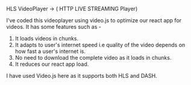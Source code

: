 HLS VideoPlayer ->
( HTTP LIVE STREAMING Player) 

I've coded this videoplayer using video.js to optimize our react app for videos. 
It has some features such as - 

1) It loads videos in chunks.
2) It adapts to user's internet speed i.e quality of the video depends on how fast a user's internet is.
3) No need to download the complete video as it loads in chunks.
4) It reduces our react app load.

I have used Video.js here as it supports both HLS and DASH. 
